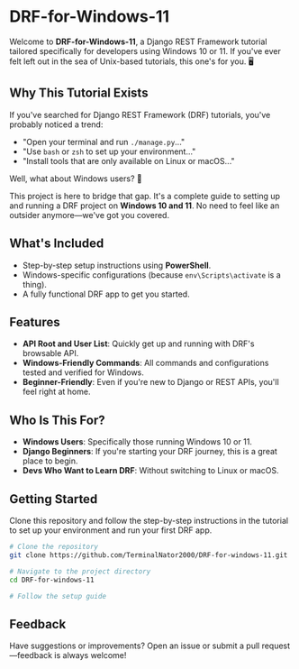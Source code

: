 # DRF-for-Windows-11

Welcome to **DRF-for-Windows-11**, a Django REST Framework tutorial tailored specifically for developers using Windows 10 or 11. If you've ever felt left out in the sea of Unix-based tutorials, this one's for you. 🖥️

## Why This Tutorial Exists
If you've searched for Django REST Framework (DRF) tutorials, you've probably noticed a trend:
- "Open your terminal and run `./manage.py`..."
- "Use `bash` or `zsh` to set up your environment..."
- "Install tools that are only available on Linux or macOS..."

Well, what about Windows users? 😤

This project is here to bridge that gap. It's a complete guide to setting up and running a DRF project on **Windows 10 and 11**. No need to feel like an outsider anymore—we've got you covered.

## What's Included
- Step-by-step setup instructions using **PowerShell**.
- Windows-specific configurations (because `env\Scripts\activate` is a thing).
- A fully functional DRF app to get you started.

## Features
- **API Root and User List**: Quickly get up and running with DRF's browsable API.
- **Windows-Friendly Commands**: All commands and configurations tested and verified for Windows.
- **Beginner-Friendly**: Even if you're new to Django or REST APIs, you'll feel right at home.

## Who Is This For?
- **Windows Users**: Specifically those running Windows 10 or 11.
- **Django Beginners**: If you're starting your DRF journey, this is a great place to begin.
- **Devs Who Want to Learn DRF**: Without switching to Linux or macOS.

## Getting Started
Clone this repository and follow the step-by-step instructions in the tutorial to set up your environment and run your first DRF app.

```bash
# Clone the repository
git clone https://github.com/TerminalNator2000/DRF-for-windows-11.git

# Navigate to the project directory
cd DRF-for-windows-11

# Follow the setup guide
```

## Feedback
Have suggestions or improvements? Open an issue or submit a pull request—feedback is always welcome!



